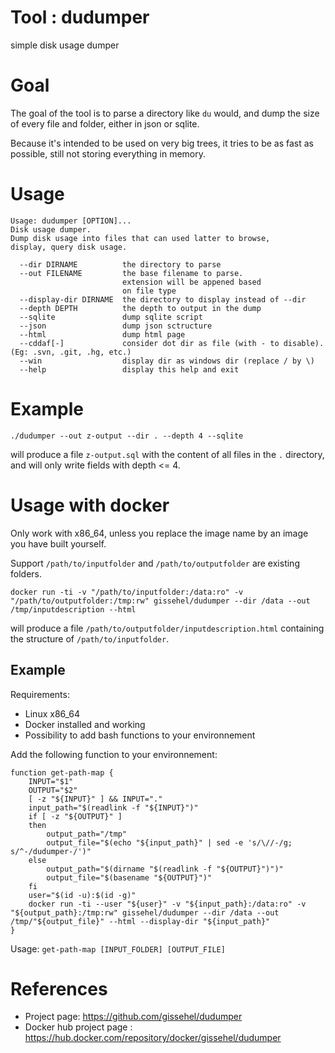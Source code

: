 # Tool : dudumper

simple disk usage dumper

# Goal

The goal of the tool is to parse a directory like `du` would, and dump the size 
of every file and folder, either in json or sqlite.

Because it's intended to be used on very big trees, it tries to be as fast as possible, 
still not storing everything in memory.

# Usage

```
Usage: dudumper [OPTION]...
Disk usage dumper.
Dump disk usage into files that can used latter to browse,
display, query disk usage.

  --dir DIRNAME          the directory to parse
  --out FILENAME         the base filename to parse.
                         extension will be appened based
                         on file type
  --display-dir DIRNAME  the directory to display instead of --dir
  --depth DEPTH          the depth to output in the dump
  --sqlite               dump sqlite script
  --json                 dump json sctructure
  --html                 dump html page
  --cddaf[-]             consider dot dir as file (with - to disable). (Eg: .svn, .git, .hg, etc.)
  --win                  display dir as windows dir (replace / by \)
  --help                 display this help and exit
```

# Example

```
./dudumper --out z-output --dir . --depth 4 --sqlite
```

will produce a file `z-output.sql` with the content of all files in the `.` directory, 
and will only write fields with depth <= 4.

# Usage with docker

Only work with x86_64, unless you replace the image name by an image you have built yourself.

Support `/path/to/inputfolder` and `/path/to/outputfolder` are existing folders.

```
docker run -ti -v "/path/to/inputfolder:/data:ro" -v "/path/to/outputfolder:/tmp:rw" gissehel/dudumper --dir /data --out /tmp/inputdescription --html
```

will produce a file `/path/to/outputfolder/inputdescription.html` containing the structure of `/path/to/inputfolder`.

## Example

Requirements:
* Linux x86_64
* Docker installed and working
* Possibility to add bash functions to your environnement

Add the following function to your environnement:

```
function get-path-map {
    INPUT="$1"
    OUTPUT="$2"
    [ -z "${INPUT}" ] && INPUT="."
    input_path="$(readlink -f "${INPUT}")"
    if [ -z "${OUTPUT}" ]
    then
        output_path="/tmp"
        output_file="$(echo "${input_path}" | sed -e 's/\//-/g; s/^-/dudumper-/')"
    else
        output_path="$(dirname "$(readlink -f "${OUTPUT}")")"
        output_file="$(basename "${OUTPUT}")"
    fi
    user="$(id -u):$(id -g)"
    docker run -ti --user "${user}" -v "${input_path}:/data:ro" -v "${output_path}:/tmp:rw" gissehel/dudumper --dir /data --out /tmp/"${output_file}" --html --display-dir "${input_path}"
}
```

Usage: `get-path-map [INPUT_FOLDER] [OUTPUT_FILE]`

# References

* Project page: https://github.com/gissehel/dudumper
* Docker hub project page : https://hub.docker.com/repository/docker/gissehel/dudumper
